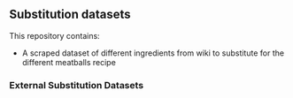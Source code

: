 ## Substitution datasets

This repository contains:

* A scraped dataset of different ingredients from wiki to substitute for the different meatballs recipe

### External Substitution Datasets
